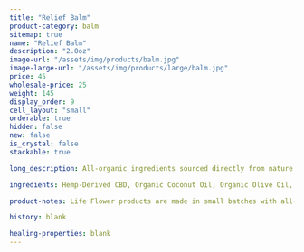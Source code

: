 ```yaml
---
title: "Relief Balm"
product-category: balm
sitemap: true
name: "Relief Balm"
description: "2.0oz"
image-url: "/assets/img/products/balm.jpg"
image-large-url: "/assets/img/products/large/balm.jpg"
price: 45
wholesale-price: 25
weight: 145
display_order: 9
cell_layout: "small"
orderable: true
hidden: false
new: false
is_crystal: false
stackable: true

long_description: All-organic ingredients sourced directly from nature to ease aches, pains, burns, and scars. Coconut oil and olive oil work by nourishing the skin while the anti-inflammatory properties of beeswax, shea butter, lavender and eucalyptus essential oils relieve the muscles.

ingredients: Hemp-Derived CBD, Organic Coconut Oil, Organic Olive Oil, Organic Beeswax, Unrefined Pure Cocoa Butter, Unrefined Pure Shea Butter, Organic Sunflower Lecithin, Tapioca Starch, Essential Oils.

product-notes: Life Flower products are made in small batches with all-natural and boutique ingredients. Orders are processed and shipped in 7-10 days.

history: blank

healing-properties: blank
---
```

